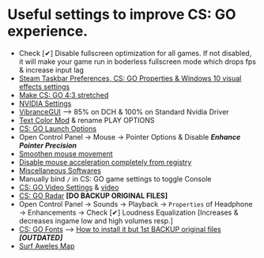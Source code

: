 # Useful settings to improve CS: GO experience.

* Check [✔] Disable fullscreen optimization for all games. If not disabled, it will make your game run in boderless fullscreen mode which drops fps & increase input lag
* [Steam Taskbar Preferences, CS: GO Properties & Windows 10 visual effects settings](https://imgur.com/a/uARPeaA)
* [Make CS: GO 4:3 stretched](https://youtu.be/WtQTdujoeuI)
* [NVIDIA Settings](https://youtu.be/hNmJ0NQDXmM)
* [VibranceGUI](https://vibrancegui.com/) --> 85% on DCH & 100% on Standard Nvidia Driver
* [Text Color Mod](https://bananagaming.tv/textcolormod.php) & rename PLAY OPTIONS
* [CS: GO Launch Options](https://github.com/9klips/CS-GO-Configs/blob/master/README.md#csgo-launch-options--)
* Open Control Panel -> Mouse -> Pointer Options & Disable ***Enhance Pointer Precision***
* [Smoothen mouse movement](https://www.youtube.com/watch?v=77VR37F5cf0)
* [Disable mouse acceleration completely from registry](https://www.youtube.com/watch?v=YZBuNfQGuE4)
* [Miscellaneous Softwares](https://drive.google.com/open?id=1ku46gLwVWcAz95wkEHg2mAbn2ormmNqv)
* Manually bind `/` in CS: GO game settings to toggle Console
* [CS: GO Video Settings](https://steamcommunity.com/sharedfiles/filedetails/?id=1247061744) & [video](cfg/video.txt)
* [CS: GO Radar](http://simpleradar.com/) **[DO BACKUP ORIGINAL FILES]**
* Open Control Panel -> Sounds -> Playback -> `Properties` of Headphone -> Enhancements -> Check [✔] Loudness Equalization [Increases & decreases ingame low and high volumes resp.]
* [CS: GO Fonts](https://fonts.spddl.de/) --> [How to install it but 1st BACKUP original files](https://www.youtube.com/watch?v=KlkA4l0r6Po) ***[OUTDATED]***
* [Surf Aweles Map](https://drive.google.com/drive/folders/1x228KZ6xV_V_oyz910QrHD_LR2NmyVK0)
